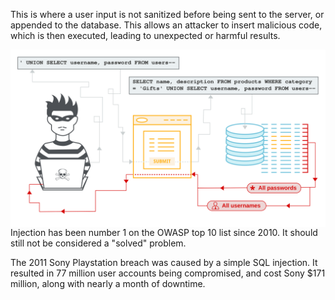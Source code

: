 This is where a user input is not sanitized before being sent to the server, or appended to the database. This allows an attacker to insert malicious code, which is then executed, leading to unexpected or harmful results.

<img style="margin: 0 auto; display: flex;" src="/assets/pictures/sql-injection.svg" />

<aside class="notes">
  Injection has been number 1 on the OWASP top 10 list since 2010. It should still not be considered a "solved" problem.

  The 2011 Sony Playstation breach was caused by a simple SQL injection.
  It resulted in 77 million user accounts being compromised, and cost Sony
  $171 million, along with nearly a month of downtime.
</aside>
